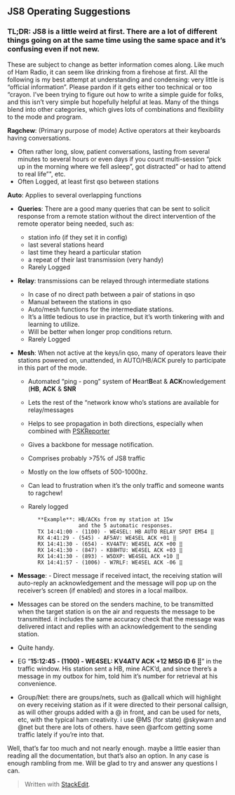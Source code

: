
## JS8 Operating Suggestions

### **TL;DR:**  JS8 is a little weird at first. There are a lot of different things going on at the same time using the same space and it’s confusing even if not new.

These are subject to change as better information comes along. Like much of Ham Radio, it can seem like drinking from a firehose at first. All the following is my best attempt at understanding and condensing: very little is “official information”. Please pardon if it gets either too technical or too “crayon. I’ve been trying to figure out how to write a simple guide for folks, and this isn’t very simple but hopefully helpful at leas. Many of the things blend into other categories, which gives lots of combinations and flexibility to the mode and program.

**Ragchew**: (Primary purpose of mode) Active operators at their keyboards having conversations.

 -   Often rather long, slow, patient conversations, lasting from several minutes to several hours or even days if you count multi-session “pick up in the morning where we fell asleep”, got distracted” or had to attend to real life”", etc.
 - Often Logged, at least first qso between stations

**Auto**:  Applies to several overlapping functions

 - **Queries**: There are a good many queries that can be sent to solicit response from a remote station without the direct intervention of the remote operator being needed, such as: 
	 - station info (if they set it in config) 
	 - last several stations heard
	 - last time they heard a particular station
	 - a repeat of their last transmission (very handy)
	 - Rarely Logged

 -   **Relay**: transmissions can be relayed through intermediate stations 

	 - In case of no direct path between a pair of stations in qso 
	 - Manual between the stations in qso  
	 - Auto/mesh functions for the intermediate stations.  
	 - It’s a little tedious to use in practice, but it’s worth tinkering with and learning to utilize. 
	 - Will be better when longer prop conditions return. 
	 - Rarely Logged
 - **Mesh**: When not active at the keys/in qso, many of operators leave their stations powered on, unattended, in AUTO/HB/ACK purely to participate in this part of the mode. 
	 - Automated “ping - pong” system of  **H**eart**B**eat &    **ACK**nowledgement (**HB**,  **ACK**  &  **SNR** 
	 - Lets the rest of the “network know who’s stations are available for relay/messages 
	 - Helps to see propagation in both directions, especially when combined
   with [PSKReporter](hhttps://bit.ly/2KmSOM5)
   - Gives a backbone for message notification. 
   - Comprises probably >75% of JS8 traffic 
   - Mostly on the low offsets of 500-1000hz. 
   - Can lead to frustration when it’s the only traffic and someone wants to ragchew!   
   - Rarely logged

       
		    **Example**: HB/ACKs from my station at 15w 
		                 and the 5 automatic responses.
		    TX 14:41:00 - (1100) - WE4SEL: HB AUTO RELAY SPOT EM54 ⣿
		    RX 4:41:29 - (545) - AF5AV: WE4SEL ACK +01 ⣿
		    RX 14:41:30 - (654) - KV4ATV: WE4SEL ACK +00 ⣿ 
		    RX 14:41:30 - (847) - KB8HTU: WE4SEL ACK +03 ⣿ 
		    RX 14:41:30 - (893) - W5DXP: WE4SEL ACK +10 ⣿
		    RX 14:41:57 - (1006) - W7RLF: WE4SEL ACK -06 ⣿



    
-   **Message**: -   Direct message if received intact, the receiving station will auto-reply an acknowledgement and the message will pop up on the receiver’s screen (if enabled) and stores in a local mailbox. 
- Messages can be stored on the senders machine, to be transmitted when the target station is on the air and requests the message to be transmitted. it includes the same accuracy check that the message was delivered intact and replies with an acknowledgement to the sending station.
- Quite handy.
-   EG “**15:12:45 - (1100) - WE4SEL: KV4ATV ACK +12 MSG ID 6 ⣿**” in the traffic window. His station sent a HB, mine ACK’d, and since there’s a message in my outbox for him, told him it’s number for retrieval at his convenience.
    
-   Group/Net: there are groups/nets, such as @allcall which will highlight on every receiving station as if it were directed to their personal callsign, as will other groups added with a @ in front, and can be used for nets, etc, with the typical ham creativity. i use @MS (for state) @skywarn and @net but there are lots of others. have seen @arfcom getting some traffic lately if you’re into that.
    

Well, that’s far too much and not nearly enough. maybe a little easier than reading all the documentation, but that’s also an option. In any case is enough rambling from me. Will be glad to try and answer any questions I can.

> Written with  [StackEdit](https://stackedit.io/).
<!--stackedit_data:
eyJoaXN0b3J5IjpbMTMyMDkwMzU2NF19
-->